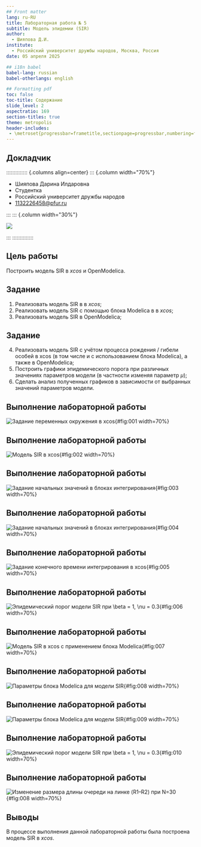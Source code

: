```yaml
---
## Front matter
lang: ru-RU
title: Лабораторная работа № 5
subtitle: Модель эпидемии (SIR)
author:
  - Шияпова Д.И.
institute:
  - Российский университет дружбы народов, Москва, Россия
date: 05 апреля 2025

## i18n babel
babel-lang: russian
babel-otherlangs: english

## Formatting pdf
toc: false
toc-title: Содержание
slide_level: 2
aspectratio: 169
section-titles: true
theme: metropolis
header-includes:
 - \metroset{progressbar=frametitle,sectionpage=progressbar,numbering=fraction}
---
```



## Докладчик

:::::::::::::: {.columns align=center}
::: {.column width="70%"}

  * Шияпова Дарина Илдаровна
  * Студентка
  * Российский университет дружбы народов
  * [1132226458@pfur.ru](mailto:1132226458@pfur.ru)


:::
::: {.column width="30%"}

![](./image/dishiyapova.jpeg)

:::
::::::::::::::

## Цель работы

Построить модель SIR в *xcos* и OpenModelica.

## Задание

1. Реализовать модель SIR в в *xcos*;
2. Реализовать модель SIR с помощью блока Modelica в в *xcos*;
3. Реализовать модель SIR в OpenModelica;

## Задание

4. Реализовать модель SIR с учётом процесса рождения / гибели особей в xcos (в том числе и с использованием блока Modelica), а также в OpenModelica;
5. Построить графики эпидемического порога при различных значениях параметров модели (в частности изменяя параметр $\mu$);
6. Сделать анализ полученных графиков в зависимости от выбранных значений параметров модели.


## Выполнение лабораторной работы

![Задание переменных окружения в xcos](image/1.png){#fig:001 width=70%}

## Выполнение лабораторной работы

![Модель SIR в xcos](image/2.png){#fig:002 width=70%}

## Выполнение лабораторной работы

![Задание начальных значений в блоках интегрирования](image/3.png){#fig:003 width=70%}

## Выполнение лабораторной работы

![Задание начальных значений в блоках интегрирования](image/4.png){#fig:004 width=70%}

## Выполнение лабораторной работы

![Задание конечного времени интегрирования в xcos](image/5.png){#fig:005 width=70%}

## Выполнение лабораторной работы


![Эпидемический порог модели SIR при $\beta = 1, \nu = 0.3$](image/6.png){#fig:006 width=70%}

## Выполнение лабораторной работы

![Модель SIR в xcos с применением блока Modelica](image/7.png){#fig:007 width=70%}

## Выполнение лабораторной работы

![Параметры блока Modelica для модели SIR](image/8.png){#fig:008 width=70%}

## Выполнение лабораторной работы

![Параметры блока Modelica для модели SIR](image/9.png){#fig:009 width=70%}

## Выполнение лабораторной работы

![Эпидемический порог модели SIR при $\beta = 1, \nu = 0.3$](image/10.png){#fig:010 width=70%}

## Выполнение лабораторной работы

![Изменение размера длины очереди на линке (R1–R2) при N=30](image/8.png){#fig:008 width=70%}

## Выводы

В процессе выполнения данной лабораторной работы была построена модель SIR в *xcos*.
